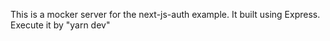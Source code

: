 This is a mocker server for the next-js-auth example.
It built using Express. 
Execute it by "yarn dev"
